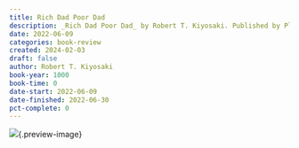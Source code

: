 ```yaml
---
title: Rich Dad Poor Dad
description: _Rich Dad Poor Dad_ by Robert T. Kiyosaki. Published by Plata Publishing, LLC., with ISBN 9781612680163.0. Read on 2022-06-09
date: 2022-06-09
categories: book-review
created: 2024-02-03
draft: false
author: Robert T. Kiyosaki
book-year: 1000
book-time: 0
date-start: 2022-06-09
date-finished: 2022-06-30
pct-complete: 0
---
```


![](https://img2.od-cdn.com/ImageType-100/6852-1/{18649BC0-8BE6-475F-B5A6-503F62B0CE51}Img100.jpg){.preview-image}